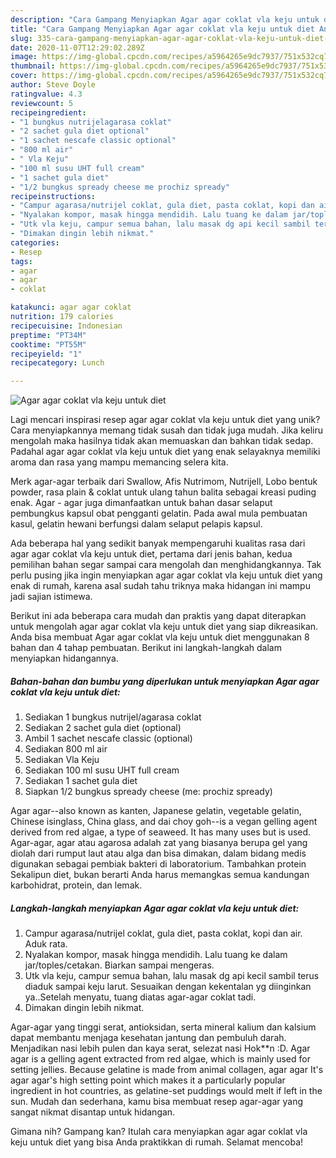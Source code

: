 ```yaml
---
description: "Cara Gampang Menyiapkan Agar agar coklat vla keju untuk diet Anti Gagal"
title: "Cara Gampang Menyiapkan Agar agar coklat vla keju untuk diet Anti Gagal"
slug: 335-cara-gampang-menyiapkan-agar-agar-coklat-vla-keju-untuk-diet-anti-gagal
date: 2020-11-07T12:29:02.289Z
image: https://img-global.cpcdn.com/recipes/a5964265e9dc7937/751x532cq70/agar-agar-coklat-vla-keju-untuk-diet-foto-resep-utama.jpg
thumbnail: https://img-global.cpcdn.com/recipes/a5964265e9dc7937/751x532cq70/agar-agar-coklat-vla-keju-untuk-diet-foto-resep-utama.jpg
cover: https://img-global.cpcdn.com/recipes/a5964265e9dc7937/751x532cq70/agar-agar-coklat-vla-keju-untuk-diet-foto-resep-utama.jpg
author: Steve Doyle
ratingvalue: 4.3
reviewcount: 5
recipeingredient:
- "1 bungkus nutrijelagarasa coklat"
- "2 sachet gula diet optional"
- "1 sachet nescafe classic optional"
- "800 ml air"
- " Vla Keju"
- "100 ml susu UHT full cream"
- "1 sachet gula diet"
- "1/2 bungkus spready cheese me prochiz spready"
recipeinstructions:
- "Campur agarasa/nutrijel coklat, gula diet, pasta coklat, kopi dan air. Aduk rata."
- "Nyalakan kompor, masak hingga mendidih. Lalu tuang ke dalam jar/toples/cetakan. Biarkan sampai mengeras."
- "Utk vla keju, campur semua bahan, lalu masak dg api kecil sambil terus diaduk sampai keju larut. Sesuaikan dengan kekentalan yg diinginkan ya..Setelah menyatu, tuang diatas agar-agar coklat tadi."
- "Dimakan dingin lebih nikmat."
categories:
- Resep
tags:
- agar
- agar
- coklat

katakunci: agar agar coklat 
nutrition: 179 calories
recipecuisine: Indonesian
preptime: "PT34M"
cooktime: "PT55M"
recipeyield: "1"
recipecategory: Lunch

---
```



![Agar agar coklat vla keju untuk diet](https://img-global.cpcdn.com/recipes/a5964265e9dc7937/751x532cq70/agar-agar-coklat-vla-keju-untuk-diet-foto-resep-utama.jpg)

Lagi mencari inspirasi resep agar agar coklat vla keju untuk diet yang unik? Cara menyiapkannya memang tidak susah dan tidak juga mudah. Jika keliru mengolah maka hasilnya tidak akan memuaskan dan bahkan tidak sedap. Padahal agar agar coklat vla keju untuk diet yang enak selayaknya memiliki aroma dan rasa yang mampu memancing selera kita.

Merk agar-agar terbaik dari Swallow, Afis Nutrimom, Nutrijell, Lobo bentuk powder, rasa plain &amp; coklat untuk ulang tahun balita sebagai kreasi puding enak. Agar - agar juga dimanfaatkan untuk bahan dasar selaput pembungkus kapsul obat pengganti gelatin. Pada awal mula pembuatan kasul, gelatin hewani berfungsi dalam selaput pelapis kapsul.

Ada beberapa hal yang sedikit banyak mempengaruhi kualitas rasa dari agar agar coklat vla keju untuk diet, pertama dari jenis bahan, kedua pemilihan bahan segar sampai cara mengolah dan menghidangkannya. Tak perlu pusing jika ingin menyiapkan agar agar coklat vla keju untuk diet yang enak di rumah, karena asal sudah tahu triknya maka hidangan ini mampu jadi sajian istimewa.


Berikut ini ada beberapa cara mudah dan praktis yang dapat diterapkan untuk mengolah agar agar coklat vla keju untuk diet yang siap dikreasikan. Anda bisa membuat Agar agar coklat vla keju untuk diet menggunakan 8 bahan dan 4 tahap pembuatan. Berikut ini langkah-langkah dalam menyiapkan hidangannya.

<!--inarticleads1-->

##### Bahan-bahan dan bumbu yang diperlukan untuk menyiapkan Agar agar coklat vla keju untuk diet:

1. Sediakan 1 bungkus nutrijel/agarasa coklat
1. Sediakan 2 sachet gula diet (optional)
1. Ambil 1 sachet nescafe classic (optional)
1. Sediakan 800 ml air
1. Sediakan  Vla Keju
1. Sediakan 100 ml susu UHT full cream
1. Sediakan 1 sachet gula diet
1. Siapkan 1/2 bungkus spready cheese (me: prochiz spready)


Agar agar--also known as kanten, Japanese gelatin, vegetable gelatin, Chinese isinglass, China glass, and dai choy goh--is a vegan gelling agent derived from red algae, a type of seaweed. It has many uses but is used. Agar-agar, agar atau agarosa adalah zat yang biasanya berupa gel yang diolah dari rumput laut atau alga dan bisa dimakan, dalam bidang medis digunakan sebagai pembiak bakteri di laboratorium. Tambahkan protein Sekalipun diet, bukan berarti Anda harus memangkas semua kandungan karbohidrat, protein, dan lemak. 

<!--inarticleads2-->

##### Langkah-langkah menyiapkan Agar agar coklat vla keju untuk diet:

1. Campur agarasa/nutrijel coklat, gula diet, pasta coklat, kopi dan air. Aduk rata.
1. Nyalakan kompor, masak hingga mendidih. Lalu tuang ke dalam jar/toples/cetakan. Biarkan sampai mengeras.
1. Utk vla keju, campur semua bahan, lalu masak dg api kecil sambil terus diaduk sampai keju larut. Sesuaikan dengan kekentalan yg diinginkan ya..Setelah menyatu, tuang diatas agar-agar coklat tadi.
1. Dimakan dingin lebih nikmat.


Agar-agar yang tinggi serat, antioksidan, serta mineral kalium dan kalsium dapat membantu menjaga kesehatan jantung dan pembuluh darah. Menjadikan nasi lebih pulen dan kaya serat, selezat nasi Hok**n :D. Agar agar is a gelling agent extracted from red algae, which is mainly used for setting jellies. Because gelatine is made from animal collagen, agar agar It&#39;s agar agar&#39;s high setting point which makes it a particularly popular ingredient in hot countries, as gelatine-set puddings would melt if left in the sun. Mudah dan sederhana, kamu bisa membuat resep agar-agar yang sangat nikmat disantap untuk hidangan. 

Gimana nih? Gampang kan? Itulah cara menyiapkan agar agar coklat vla keju untuk diet yang bisa Anda praktikkan di rumah. Selamat mencoba!
